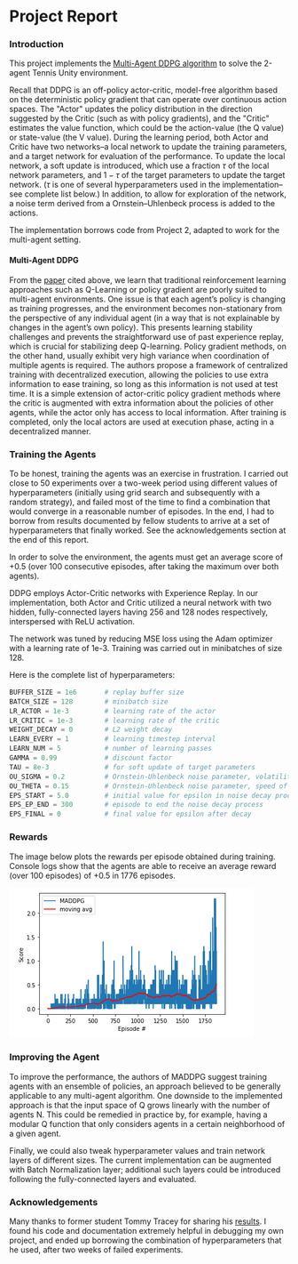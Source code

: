 
# Project Report

### Introduction

This project implements the [Multi-Agent DDPG algorithm](https://arxiv.org/abs/1706.02275) to solve the 2-agent Tennis Unity environment. 

Recall that DDPG is an off-policy actor-critic, model-free algorithm based on the deterministic policy gradient that can operate over continuous action spaces. The "Actor" updates the policy distribution in the direction suggested by the Critic (such as with policy gradients), and the "Critic" estimates the value function, which could be the action-value (the Q value) or state-value (the V value). During the learning period, both Actor and Critic have two networks–a local network to update the training parameters, and a target network for evaluation of the performance. To update the local network, a soft update is introduced, which use a fraction $\tau$ of the local network parameters, and $1 - \tau$ of the target parameters to update the target network. ($\tau$ is one of several hyperparameters used in the implementation–see complete list below.) In addition, to allow for exploration of the network, a noise term derived from a Ornstein–Uhlenbeck process is added to the actions.

The implementation borrows code from Project 2, adapted to work for the multi-agent setting.

#### Multi-Agent DDPG

From the [paper](https://arxiv.org/abs/1706.02275) cited above, we learn that traditional reinforcement learning approaches such as Q-Learning or policy gradient are poorly suited to multi-agent environments. One issue is that each agent’s policy is changing as training progresses, and the environment becomes non-stationary from the perspective of any
individual agent (in a way that is not explainable by changes in the agent’s own policy). This presents learning stability challenges and prevents the straightforward use of past experience replay, which is crucial for stabilizing deep Q-learning. Policy gradient methods, on the other hand, usually exhibit
very high variance when coordination of multiple agents is required. The authors propose a framework of centralized training with decentralized execution, allowing the policies to use extra information to ease training, so long as this information is not used at test time. It is a simple extension of actor-critic policy gradient methods where the critic is
augmented with extra information about the policies of other agents, while the actor only has access to local information. After training is completed, only the local actors are used at execution phase, acting in a decentralized manner.

### Training the Agents

To be honest, training the agents was an exercise in frustration. I carried out close to 50 experiments over a two-week period using different values of hyperparameters (initially using grid search and subsequently with a random strategy), and failed most of the time to find a combination that would converge in a reasonable number of episodes. In the end, I had to borrow from results documented by fellow students to arrive at a set of hyperparameters that finally worked. See the acknowledgements section at the end of this report.

In order to solve the environment, the agents must get an average score of +0.5 (over 100 consecutive episodes, after taking the maximum over both agents).

DDPG employs Actor-Critic networks with Experience Replay. In our implementation, both Actor and Critic utilized a neural network with two hidden, fully-connected layers having 256 and 128 nodes respectively, interspersed with ReLU activation.

The network was tuned by reducing MSE loss using the Adam optimizer with a learning rate of 1e-3. Training was carried out in minibatches of size 128.

Here is the complete list of hyperparameters:
```python
BUFFER_SIZE = 1e6       # replay buffer size
BATCH_SIZE = 128        # minibatch size
LR_ACTOR = 1e-3         # learning rate of the actor
LR_CRITIC = 1e-3        # learning rate of the critic
WEIGHT_DECAY = 0        # L2 weight decay
LEARN_EVERY = 1         # learning timestep interval
LEARN_NUM = 5           # number of learning passes
GAMMA = 0.99            # discount factor
TAU = 8e-3              # for soft update of target parameters
OU_SIGMA = 0.2          # Ornstein-Uhlenbeck noise parameter, volatility
OU_THETA = 0.15         # Ornstein-Uhlenbeck noise parameter, speed of mean reversion
EPS_START = 5.0         # initial value for epsilon in noise decay process in Agent.act()
EPS_EP_END = 300        # episode to end the noise decay process
EPS_FINAL = 0           # final value for epsilon after decay
```
### Rewards

The image below plots the rewards per episode obtained during training. Console logs show that the agents are able to receive an average reward (over 100 episodes) of +0.5 in 1776 episodes.

![Rewards Plot](rewards.png)

### Improving the Agent

To improve the performance, the authors of MADDPG suggest training agents with an ensemble of policies, an approach believed to be generally applicable to any multi-agent algorithm.
One downside to the implemented approach is that the input space of Q grows linearly with the number of agents N. This could be remedied in practice by,
for example, having a modular Q function that only considers agents in a certain neighborhood of a given agent.

Finally, we could also tweak hyperparameter values and train network layers of different sizes. The current implementation can be augmented with Batch Normalization layer; additional such layers could be introduced following the fully-connected layers and evaluated. 

### Acknowledgements

Many thanks to former student Tommy Tracey for sharing his [results](https://github.com/tommytracey/DeepRL-P3-Collaboration-Competition). I found his code and documentation extremely helpful in debugging my own project, and ended up borrowing the combination of hyperparameters that he used, after two weeks of failed experiments.
